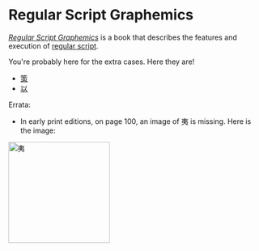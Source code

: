 # Regular Script Graphemics
*[Regular Script Graphemics](https://www.amazon.com/Regular-Script-Graphemics-Chinese-Characters-ebook/dp/B079P78C7Y/)* is a book that describes the features and execution of [regular script](https://en.wikipedia.org/wiki/Regular_script).

You're probably here for the extra cases. Here they are!
* [策](https://github.com/damnedharvey/Regular-Script-Graphemics/blob/master/策.md)
* [以](https://github.com/damnedharvey/Regular-Script-Graphemics/blob/master/以.md)

Errata:
* In early print editions, on page 100, an image of 夷 is missing. Here is the image:
<img src="https://github.com/damnedharvey/Regular-Script-Graphemics/blob/master/images/夷.svg" alt="夷" width=200/>
